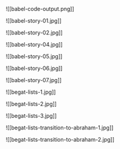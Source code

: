 
![[babel-code-output.png]]


![[babel-story-01.jpg]]


![[babel-story-02.jpg]]


![[babel-story-04.jpg]]


![[babel-story-05.jpg]]


![[babel-story-06.jpg]]


![[babel-story-07.jpg]]


![[begat-lists-1.jpg]]


![[begat-lists-2.jpg]]


![[begat-lists-3.jpg]]


![[begat-lists-transition-to-abraham-1.jpg]]


![[begat-lists-transition-to-abraham-2.jpg]]